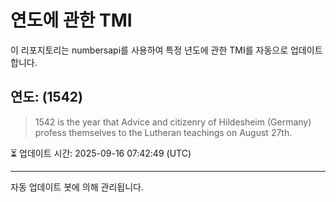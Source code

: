 
# 연도에 관한 TMI

이 리포지토리는 numbersapi를 사용하여 특정 년도에 관한 TMI를 자동으로 업데이트합니다.

## 연도: (1542)
> 1542 is the year that Advice and citizenry of Hildesheim (Germany) profess themselves to the Lutheran teachings on August 27th.

⏳ 업데이트 시간: 2025-09-16 07:42:49 (UTC)

---
자동 업데이트 봇에 의해 관리됩니다.
